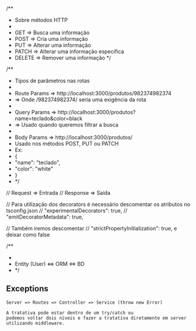 /\*\*

- Sobre métodos HTTP
-
- GET => Busca uma informação
- POST => Cria uma informação
- PUT => Alterar uma informação
- PATCH => Alterar uma informação específica
- DELETE => Remover uma informação
  \*/

/\*\*

- Tipos de parâmetros nas rotas
-
- Route Params => http://localhost:3000/produtos/982374982374
- => Onde /982374982374/ seria uma exigência da rota
-
- Query Params => http://localhost:3000/produtos?name=teclado&color=black
- => Usado quando queremos filtrar a busca
-
- Body Params => http://localhost:3000/produtos/
- Usado nos métodos POST, PUT ou PATCH
- Ex:
- {
- "name": "teclado",
- "color": "white"
- }
- \*/

// Request => Entrada
// Response => Saída

// Para utilização dos decorators é necessário descomentar os atributos no tsconfig.json
// "experimentalDecorators": true,
// "emitDecoratorMetadata": true,

// Também iremos descomentar
// "strictPropertyInitialization": true, e deixar como false

/\*\*

-
- Entity (User) <=> ORM <=> BD
- \*/

## Exceptions

```
Server => Routes => Controller => Service (throw new Error)

A tratativa pode estar dentro de um try/catch ou
podemos voltar dois níveis e fazer a tratativa diretamente em server
utilizando middleware.

```
